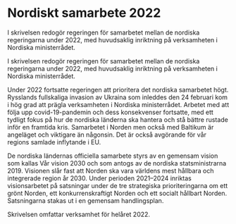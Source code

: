 # Nordiskt samarbete 2022

I skrivelsen redogör regeringen för samarbetet mellan de nordiska
regeringarna under 2022, med huvudsaklig inriktning på verksamheten i
Nordiska ministerrådet.

I skrivelsen redogör regeringen för samarbetet mellan de nordiska
regeringarna under 2022, med huvudsaklig inriktning på verksamheten i
Nordiska ministerrådet.

Under 2022 fortsatte regeringen att prioritera det nordiska samarbetet högt. Rysslands fullskaliga invasion av Ukraina som inleddes den 24 februari kom i hög grad att prägla verksamheten i Nordiska ministerrådet. Arbetet med att följa upp covid-19-pandemin och dess konsekvenser fortsatte, med ett tydligt fokus på hur de nordiska länderna ska hantera och stå bättre rustade inför en framtida kris. Samarbetet i Norden men också med Baltikum är angeläget och viktigare än någonsin. Det är också avgörande för vår regions samlade inflytande i EU.

De nordiska ländernas officiella samarbete styrs av en gemensam vision som kallas Vår vision 2030 och som antogs av de nordiska statsministrarna 2019. Visionen slår fast att Norden ska vara världens mest hållbara och integrerade region år 2030. Under perioden 2021–2024 inriktas visionsarbetet på satsningar under de tre strategiska prioriteringarna om ett grönt Norden, ett konkurrenskraftigt Norden och ett socialt hållbart Norden. Satsningarna stakas ut i en gemensam handlingsplan.

Skrivelsen omfattar verksamhet för helåret 2022.

